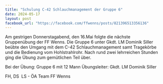 ```yaml
---
title: "Schulung C-42 Schlauchmanagement der Gruppe 6"
date: 2024-05-17
layout: post
facebook_url: "https://facebook.com/ffwenns/posts/821396513356136"
---
```


Am gestrigen Donnerstagabend, den 16.Mai folgte die nächste Gruppenübung der FF Wenns. Die Gruppe 6 unter Gkdt. LM Dominik Siller beübte den Umgang mit dem C-42 Schlauchmanagement samt Tragekörbe und die Bedienung vom Hohlstrahlrohr. Nach rund zwei lehrreichen Stunden ging die Übung zum gemütlichen Teil über.

Bei der Übung:
 Gruppe 6 mit 12 Mann
 Übungsleiter: Gkdt. LM Dominik Siller

 FH, DS ️ LS - ÖA Team FF Wenns